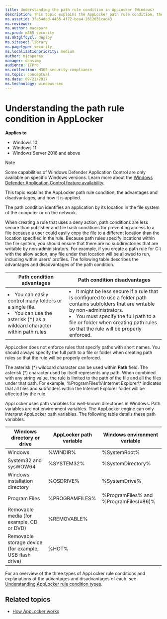 ```yaml
---
title: Understanding the path rule condition in AppLocker (Windows)
description: This topic explains the AppLocker path rule condition, the advantages and disadvantages, and how it is applied.
ms.assetid: 3fa54ded-4466-4f72-bea4-2612031cad43
ms.reviewer: 
ms.author: macapara
ms.prod: m365-security
ms.mktglfcycl: deploy
ms.sitesec: library
ms.pagetype: security
ms.localizationpriority: medium
author: mjcaparas
manager: dansimp
audience: ITPro
ms.collection: M365-security-compliance
ms.topic: conceptual
ms.date: 09/21/2017
ms.technology: windows-sec
---
```


# Understanding the path rule condition in AppLocker

**Applies to**

- Windows 10
- Windows 11
- Windows Server 2016 and above

>[!NOTE]
>Some capabilities of Windows Defender Application Control are only available on specific Windows versions. Learn more about the [Windows Defender Application Control feature availability](/windows/security/threat-protection/windows-defender-application-control/feature-availability).

This topic explains the AppLocker path rule condition, the advantages and disadvantages, and how it is applied.

The path condition identifies an application by its location in the file system of the computer or on the network.

When creating a rule that uses a deny action, path conditions are less secure than publisher and file hash conditions for preventing access to a file because a user could easily copy the file to a different location than the location specified in the rule. Because path rules specify locations within the file system, you should ensure that there are no subdirectories that are writable by non-administrators. For example, if you create a path rule for C:\\ with the allow action, any file under that location will be allowed to run, including within users' profiles. The following table describes the advantages and disadvantages of the path condition.

|Path condition advantages|Path condition disadvantages|
|--- |--- |
|<li>You can easily control many folders or a single file.<li>You can use the asterisk (*) as a wildcard character within path rules.|<li>It might be less secure if a rule that is configured to use a folder path contains subfolders that are writable by non-administrators.<li>You must specify the full path to a file or folder when creating path rules so that the rule will be properly enforced.|

AppLocker does not enforce rules that specify paths with short names. You should always specify the full path to a file or folder when creating path rules so that the rule will be properly enforced.

The asterisk (\*) wildcard character can be used within **Path** field. The asterisk (\*) character used by itself represents any path. When combined with any string value, the rule is limited to the path of the file and all the files under that path. For example, %ProgramFiles%\\Internet Explorer\\\* indicates that all files and subfolders within the Internet Explorer folder will be affected by the rule.

AppLocker uses path variables for well-known directories in Windows. Path variables are not environment variables. The AppLocker engine can only interpret AppLocker path variables. The following table details these path variables.


|               Windows directory or drive                | AppLocker path variable |      Windows environment variable      |
|---------------------------------------------------------|-------------------------|----------------------------------------|
|                         Windows                         |        %WINDIR%         |              %SystemRoot%              |
|                  System32 and sysWOW64                  |       %SYSTEM32%        |           %SystemDirectory%            |
|             Windows installation directory              |        %OSDRIVE%        |             %SystemDrive%              |
|                      Program Files                      |     %PROGRAMFILES%      | %ProgramFiles% and %ProgramFiles(x86)% |
|        Removable media (for example, CD or DVD)         |       %REMOVABLE%       |                                        |
| Removable storage device (for example, USB flash drive) |          %HOT%          |                                        |

For an overview of the three types of AppLocker rule conditions and explanations of the advantages and disadvantages of each, see [Understanding AppLocker rule condition types](understanding-applocker-rule-condition-types.md).

## Related topics

- [How AppLocker works](how-applocker-works-techref.md)
